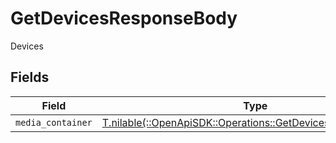 # GetDevicesResponseBody

Devices


## Fields

| Field                                                                                                                | Type                                                                                                                 | Required                                                                                                             | Description                                                                                                          |
| -------------------------------------------------------------------------------------------------------------------- | -------------------------------------------------------------------------------------------------------------------- | -------------------------------------------------------------------------------------------------------------------- | -------------------------------------------------------------------------------------------------------------------- |
| `media_container`                                                                                                    | [T.nilable(::OpenApiSDK::Operations::GetDevicesMediaContainer)](../../models/operations/getdevicesmediacontainer.md) | :heavy_minus_sign:                                                                                                   | N/A                                                                                                                  |